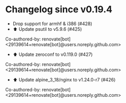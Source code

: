 # Changelog since v0.19.4
- Drop support for armhf & i386 (#428) 
- ⬆️ Update psutil to v5.9.6 (#425)

Co-authored-by: renovate[bot] <29139614+renovate[bot]@users.noreply.github.com> 
- ⬆️ Update zeroconf to v0.119.0 (#427)

Co-authored-by: renovate[bot] <29139614+renovate[bot]@users.noreply.github.com> 
- ⬆️ Update alpine_3_18/nginx to v1.24.0-r7 (#426)

Co-authored-by: renovate[bot] <29139614+renovate[bot]@users.noreply.github.com> 
